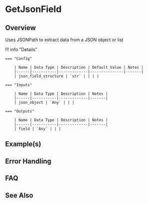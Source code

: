# GetJsonField

## Overview

Uses JSONPath to extract data from a JSON object or list

!!! info "Details"

    === "Config"

        | Name | Data Type | Description | Default Value | Notes |
        |------|-----------|-------------|---------------|-------|
        | json_field_structure | `str` | | | |

    === "Inputs"

        | Name | Data Type | Description | Notes |
        |------|-----------|-------------|-------|
        | json_object | `Any` | | |

    === "Outputs"

        | Name | Data Type | Description | Notes |
        |------|-----------|-------------|-------|
        | field | `Any` | | |

## Example(s)

## Error Handling

## FAQ

## See Also
